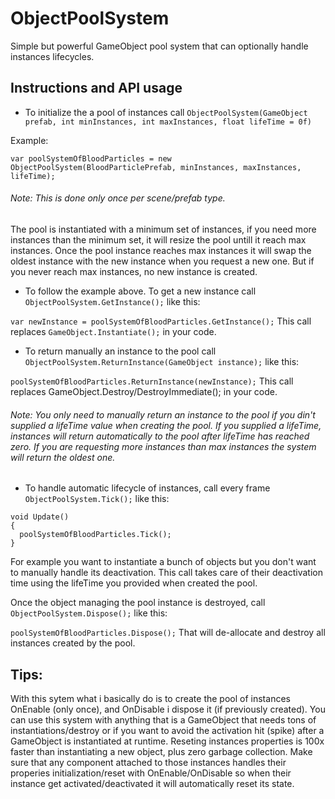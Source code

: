 # ObjectPoolSystem
Simple but powerful GameObject pool system that can optionally handle instances lifecycles.

## Instructions and API usage

- To initialize the a pool of instances call
```ObjectPoolSystem(GameObject prefab, int minInstances, int maxInstances, float lifeTime = 0f)```

Example:

```var poolSystemOfBloodParticles = new ObjectPoolSystem(BloodParticlePrefab, minInstances, maxInstances, lifeTime);```
###### Note: This is done only once per scene/prefab type.

The pool is instantiated with a minimum set of instances, if you need more instances than the minimum set, it will resize the pool untill it reach max instances. Once the pool instance reaches max instances it will swap the oldest instance with the new instance when you request a new one. But if you never reach max instances, no new instance is created.

- To follow the example above. To get a new instance call ```ObjectPoolSystem.GetInstance();``` like this:

```var newInstance = poolSystemOfBloodParticles.GetInstance();```
This call replaces ```GameObject.Instantiate();``` in your code.

- To return manually an instance to the pool call ```ObjectPoolSystem.ReturnInstance(GameObject instance);``` like this:

```poolSystemOfBloodParticles.ReturnInstance(newInstance);```
This call replaces GameObject.Destroy/DestroyImmediate(); in your code.
###### Note: You only need to manually return an instance to the pool if you din't supplied a lifeTime value when creating the pool. If you supplied a lifeTime, instances will return automatically to the pool after lifeTime has reached zero. If you are requesting more instances than max instances the system will return the oldest one.

- To handle automatic lifecycle of instances, call every frame ```ObjectPoolSystem.Tick();``` like this:
```
void Update()
{
  poolSystemOfBloodParticles.Tick();
}
```
For example you want to instantiate a bunch of objects but you don't want to manually handle its deactivation. This call takes care of their deactivation time using the lifeTime you provided when created the pool.

Once the object managing the pool instance is destroyed, call ```ObjectPoolSystem.Dispose();``` like this:

```poolSystemOfBloodParticles.Dispose();```
That will de-allocate and destroy all instances created by the pool.

## Tips:
With this sytem what i basically do is to create the pool of instances OnEnable (only once), and OnDisable i dispose it (if previously created).
You can use this system with anything that is a GameObject that needs tons of instantiations/destroy or if you want to avoid the activation hit (spike) after a GameObject is instantiated at runtime. Reseting instances properties is 100x faster than instantiating a new object, plus zero garbage collection. Make sure that any component attached to those instances handles their properies initialization/reset with OnEnable/OnDisable so when their instance get activated/deactivated it will automatically reset its state.
